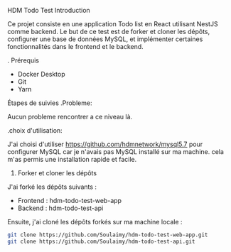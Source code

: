  HDM Todo Test
 Introduction

Ce projet consiste en une application Todo list en React utilisant NestJS comme backend. 
Le but de ce test est de forker et cloner les dépôts, configurer une base de données MySQL, et implémenter certaines fonctionnalités dans le frontend et le backend.

. Prérequis

- Docker Desktop
- Git
- Yarn

 Étapes de suivies
.Probleme:

Aucun probleme rencontrer a ce niveau là.

.choix d'utilisation:

J'ai choisi d'utiliser  https://github.com/hdmnetwork/mysql5.7 pour configurer MySQL car je n'avais pas MySQL installé sur ma machine. cela m'as permis une installation rapide et facile.
 
1. Forker et cloner les dépôts

J'ai forké les dépôts suivants :
- Frontend : hdm-todo-test-web-app
- Backend : hdm-todo-test-api

Ensuite, j'ai cloné les dépôts forkés sur ma machine locale :
```bash
git clone https://github.com/Soulaimy/hdm-todo-test-web-app.git
git clone https://github.com/Soulaimy/hdm-todo-test-api.git
